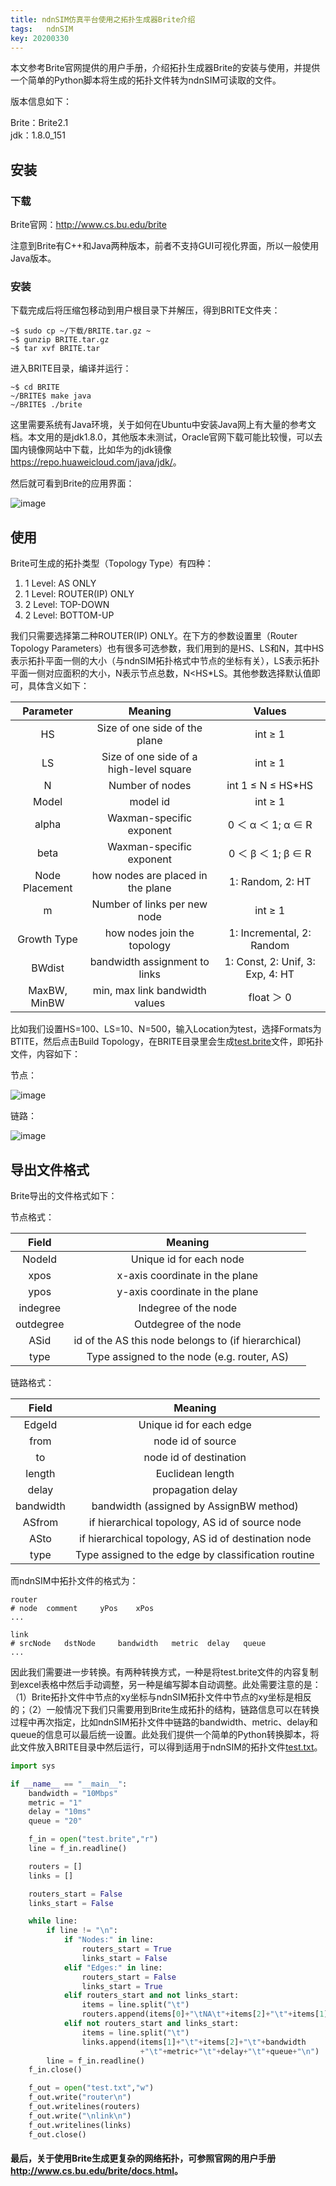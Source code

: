 ```yaml
---
title: ndnSIM仿真平台使用之拓扑生成器Brite介绍
tags:	ndnSIM
key: 20200330
---
```


本文参考Brite官网提供的用户手册，介绍拓扑生成器Brite的安装与使用，并提供一个简单的Python脚本将生成的拓扑文件转为ndnSIM可读取的文件。

<!--more-->

版本信息如下：

Brite：Brite2.1 <br>jdk：1.8.0_151<br>

## 安装

### 下载

Brite官网：<http://www.cs.bu.edu/brite>

注意到Brite有C++和Java两种版本，前者不支持GUI可视化界面，所以一般使用Java版本。

### 安装

下载完成后将压缩包移动到用户根目录下并解压，得到BRITE文件夹：

```
~$ sudo cp ~/下载/BRITE.tar.gz ~
~$ gunzip BRITE.tar.gz
~$ tar xvf BRITE.tar
```

进入BRITE目录，编译并运行：

```
~$ cd BRITE
~/BRITE$ make java
~/BRITE$ ./brite
```

这里需要系统有Java环境，关于如何在Ubuntu中安装Java网上有大量的参考文档。本文用的是jdk1.8.0，其他版本未测试，Oracle官网下载可能比较慢，可以去国内镜像网站中下载，比如华为的jdk镜像<https://repo.huaweicloud.com/java/jdk/>。

然后就可看到Brite的应用界面：

![image](https://github.com/kanyuanzhi/kanyuanzhi.github.io/raw/master/assets/myimages/20200330/1.jpg)

## 使用

Brite可生成的拓扑类型（Topology Type）有四种：

1. 1 Level: AS ONLY
2. 1 Level: ROUTER(IP) ONLY
3. 2 Level: TOP-DOWN 
4. 2 Level: BOTTOM-UP

我们只需要选择第二种ROUTER(IP) ONLY。在下方的参数设置里（Router Topology Parameters）也有很多可选参数，我们用到的是HS、LS和N，其中HS表示拓扑平面一侧的大小（与ndnSIM拓扑格式中节点的坐标有关），LS表示拓扑平面一侧对应面积的大小，N表示节点总数，N<HS*LS。其他参数选择默认值即可，具体含义如下：

|   Parameter    |                 Meaning                 |              Values              |
| :------------: | :-------------------------------------: | :------------------------------: |
|       HS       |      Size of one side of the plane      |             int ≥ 1              |
|       LS       | Size of one side of a high-level square |             int ≥ 1              |
|       N        |             Number of nodes             |        int 1 ≤ N ≤ HS*HS         |
|     Model      |                model id                 |             int ≥ 1              |
|     alpha      |        Waxman-specific exponent         |        0 ＜ α ＜ 1; α ∈ R        |
|      beta      |        Waxman-specific exponent         |        0 ＜ β ＜ 1; β ∈ R        |
| Node Placement |    how nodes are placed in the plane    |         1: Random, 2: HT         |
|       m        |      Number of links per new node       |             int ≥ 1              |
|  Growth Type   |       how nodes join the topology       |    1: Incremental, 2: Random     |
|     BWdist     |      bandwidth assignment to links      | 1: Const, 2: Unif, 3: Exp, 4: HT |
|  MaxBW, MinBW  |     min, max link bandwidth values      |            float ＞ 0            |

比如我们设置HS=100、LS=10、N=500，输入Location为test，选择Formats为BTITE，然后点击Build Topology，在BRITE目录里会生成[test.brite](https://github.com/kanyuanzhi/kanyuanzhi.github.io/raw/master/assets/mydocs/20200328/test.brite)文件，即拓扑文件，内容如下：

节点：

![image](https://github.com/kanyuanzhi/kanyuanzhi.github.io/raw/master/assets/myimages/20200330/2.jpg)

链路：

![image](https://github.com/kanyuanzhi/kanyuanzhi.github.io/raw/master/assets/myimages/20200330/3.jpg)

## 导出文件格式

Brite导出的文件格式如下：

节点格式：

|   Field   |                       Meaning                       |
| :-------: | :-------------------------------------------------: |
|  NodeId   |               Unique id for each node               |
|   xpos    |           x-axis coordinate in the plane            |
|   ypos    |           y-axis coordinate in the plane            |
| indegree  |                Indegree of the node                 |
| outdegree |                Outdegree of the node                |
|   ASid    | id of the AS this node belongs to (if hierarchical) |
|   type    |     Type assigned to the node (e.g. router, AS)     |

链路格式：

|   Field   |                       Meaning                       |
| :-------: | :-------------------------------------------------: |
|  EdgeId   |               Unique id for each edge               |
|   from    |                  node id of source                  |
|    to     |               node id of destination                |
|  length   |                  Euclidean length                   |
|   delay   |                  propagation delay                  |
| bandwidth |       bandwidth (assigned by AssignBW method)       |
|  ASfrom   |   if hierarchical topology, AS id of source node    |
|   ASto    | if hierarchical topology, AS id of destination node |
|   type    | Type assigned to the edge by classification routine |

而ndnSIM中拓扑文件的格式为：

```
router
# node  comment     yPos    xPos
...

link
# srcNode   dstNode     bandwidth   metric  delay   queue
...
```

因此我们需要进一步转换。有两种转换方式，一种是将test.brite文件的内容复制到excel表格中然后手动调整，另一种是编写脚本自动调整。此处需要注意的是：（1）Brite拓扑文件中节点的xy坐标与ndnSIM拓扑文件中节点的xy坐标是相反的；（2）一般情况下我们只需要用到Brite生成拓扑的结构，链路信息可以在转换过程中再次指定，比如ndnSIM拓扑文件中链路的bandwidth、metric、delay和queue的信息可以最后统一设置。此处我们提供一个简单的Python转换脚本，将此文件放入BRITE目录中然后运行，可以得到适用于ndnSIM的拓扑文件[test.txt](https://github.com/kanyuanzhi/kanyuanzhi.github.io/raw/master/assets/mydocs/20200328/test.txt)。

```python
import sys

if __name__ == "__main__":
    bandwidth = "10Mbps"
    metric = "1"
    delay = "10ms"
    queue = "20"

    f_in = open("test.brite","r")
    line = f_in.readline()

    routers = []
    links = []

    routers_start = False
    links_start = False

    while line:
        if line != "\n":
            if "Nodes:" in line:
                routers_start = True
                links_start = False
            elif "Edges:" in line:
                routers_start = False
                links_start = True
            elif routers_start and not links_start:
                items = line.split("\t")
                routers.append(items[0]+"\tNA\t"+items[2]+"\t"+items[1]+"\n")
            elif not routers_start and links_start:
                items = line.split("\t")
                links.append(items[1]+"\t"+items[2]+"\t"+bandwidth
                             +"\t"+metric+"\t"+delay+"\t"+queue+"\n")                
        line = f_in.readline()
    f_in.close()

    f_out = open("test.txt","w")
    f_out.write("router\n")
    f_out.writelines(routers)
    f_out.write("\nlink\n")
    f_out.writelines(links)
    f_out.close()
```

#### 最后，关于使用Brite生成更复杂的网络拓扑，可参照官网的用户手册<http://www.cs.bu.edu/brite/docs.html>。













